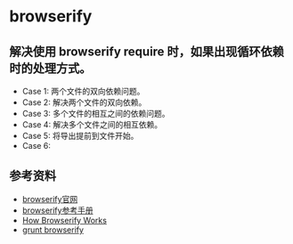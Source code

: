 # browserify

## 解决使用 **browserify require** 时，如果出现循环依赖时的处理方式。

* Case 1: 两个文件的双向依赖问题。
* Case 2: 解决两个文件的双向依赖。
* Case 3: 多个文件的相互之间的依赖问题。
* Case 4: 解决多个文件之间的相互依赖。
* Case 5: 将导出提前到文件开始。
* Case 6:


## 参考资料
* [browserify官网](http://browserify.org/)
* [browserify参考手册](https://github.com/substack/browserify-handbook)
* [How Browserify Works](http://benclinkinbeard.com/posts/how-browserify-works/)
* [grunt browserify](https://www.npmjs.com/package/grunt-browserify)
